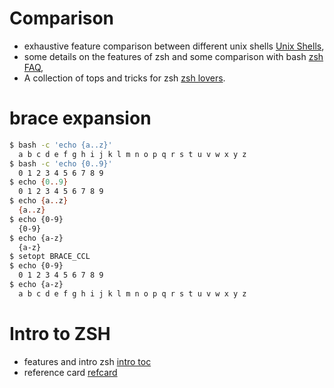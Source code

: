 # Comparison


- exhaustive feature comparison between different unix shells [Unix Shells](http://hyperpolyglot.org/unix-shells),
- some details on the features of zsh and some comparison with bash [zsh FAQ](http://www.zsh.org/zsh/FAQ),
- A collection of tops and tricks for zsh [zsh lovers](http://grml.org/zsh/zsh-lovers).


# brace expansion

```bash
$ bash -c 'echo {a..z}'
  a b c d e f g h i j k l m n o p q r s t u v w x y z
$ bash -c 'echo {0..9}'
  0 1 2 3 4 5 6 7 8 9
$ echo {0..9}
  0 1 2 3 4 5 6 7 8 9
$ echo {a..z}
  {a..z}
$ echo {0-9}
  {0-9}
$ echo {a-z}
  {a-z}
$ setopt BRACE_CCL
$ echo {0-9}
  0 1 2 3 4 5 6 7 8 9
$ echo {a-z}
  a b c d e f g h i j k l m n o p q r s t u v w x y z
```

# Intro to ZSH

- features and intro zsh [intro toc](http://zsh.sourceforge.net/Intro/intro_toc.html)
- reference card [refcard](http://www.bash2zsh.com/zsh_refcard/refcard.pdf)

